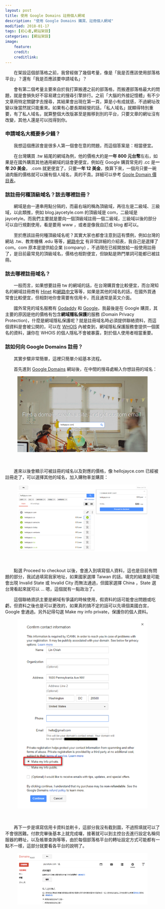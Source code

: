 ```yaml
---
layout: post
title: 使用 Google Domains 註冊個人網域
description: "使用 Google Domains 購買、註冊個人網域"
modified: 2018-01-17
tags: [初心者,網站架設]
categories: [網站架設]
image:
    feature: 
    credit: 
    creditlink: 
---
```


　　在架設這個部落格之前，我曾經做了幾個考量，像是「我是否應該使用部落格平台」？還有「我是否應該要申請域名」？

　　會有第二個考量主要來自於我打算搬遷之前的部落格，而搬遷部落格最大的問題，就是會損失好不容易建立的搜尋引擎排行。之前「大腦的外接記憶體」有不少文章用特定關鍵字去搜尋，其結果會出現在第一頁，算是小有成就感，不過網址改變以後當然就只能重來。如果有心要長期經營的話，「私人域名」就顯得特別重要，有了私人域名，就算整個大改版甚至是搬移到別的平台，只要文章的網址沒有改變，其他人還是可以找得到你。

### 申請域名大概要多少錢？
　　我想這個應該會是很多人第一個會在意的問題，而這個答案是：相當便宜。

　　在台灣購買 .tw 結尾的網域為例，他的價格大約是**一年 800 元台幣**左右，如果是在國外購買其他通用網域的話會更便宜，例如在 Google 購買常見的 .cc 是**一年 20 美金**， .com 就更便宜了，只要**一年 12 美金**，換算下來，一個月只要一碗滷肉飯的價格就可以擁有個人域名，真的不貴。詳細可以參考 [Goole Domain 價目表](https://support.google.com/domains/answer/6010092?hl=zh-Hant)。

### 該註冊何種頂級域名？該去哪裡註冊？
　　網域是由一連串用點分隔的，而最右端的稱為頂級域，再往左是二級域、三級域，以此類推，例如 blog.jaycetyle.com 的頂級域是 com，二級域是 jaycetyle。而我們主要就是要向一個頂級域註冊一個二級域，三級域以後的部分可以自行規劃使用，看是要用 www ，或者是像我自訂成 blog 都可以。

　　至於應該註冊何種頂級域名呢？其實大家也都會注意到這有慣例，例如台灣的網站 .tw、教育機構 .edu 等等，[網路中文](https://wiki.net-chinese.taipei/cht/%E5%9F%9F%E5%90%8D%E5%88%97%E8%A1%A8/new_gTLD) 有非常詳細的介紹表，我自己是選擇了 com。com 原本是提供給企業 (company) ，不過現在已經開放給一般使用註冊了，是目前最常見的頂級域名，價格也相對便宜，但缺點是熱門單詞可能都已被註冊。

### 該去哪裡註冊域名？
　　一般而言，如果想要註冊 tw 的網域的話，在台灣購買會比較便宜，而台灣知名的網域註冊商有 [Hinet](https://domain.hinet.net/) 和[網路中文](https://www.net-chinese.com.tw/nc/)等等，如果是其他的域名的話，在國外買通常會比較便宜，但相對地你會需要有信用卡，而且通常是英文介面。

　　國外常見的域名服務有 [Godaddy](https://tw.godaddy.com/) 和 [Google](https://domains.google/)，我最後是在 Google 購買，其主要的原因是他的價格有包含**網域隱私保護**的服務 (Domain Privacy Protection)，什麼是網域隱私保護呢？就是註冊域名時必須提供聯絡資料，而這個資料是會被公開的，可以在 [WHOIS](https://www.whois365.com/tw/) 內被查到，網域隱私保護服務會提供一個匿名的資料，讓你在 WHOIS 的個人隱私不會被暴露，對於個人使用者相當重要。

### 該如何向 Google Domains 註冊？
　　其實步驟非常簡單，這裡只簡單介紹基本流程。

　　首先進到 [Google Domains](https://domains.google/) 網站後，在中間的搜尋處輸入你想註冊的域名：
<figure class="large　center"><img src="/images/2018/01/gdomain-find.png" alt=""></figure>

　　

　　進來以後會顯示可被註冊的域名以及對應的價格，像 hellojayce.com 已經被註冊走了，可以選擇其他的域名，加入購物車並購買：
<figure class="large　center"><img src="/images/2018/01/gdomain-price.png" alt=""></figure>

　　

　　點選 Proceed to checkout 以後，會進入到填寫個人資料，這也是目前有問題的部分，我試過填寫我家地址，如果國家選擇 Taiwan 的話，填完的結果是可能會出現 Invalid State 或 Invalid City 而無法通過，但國家選擇 China ，State 選台灣看起來就可以 ... 嗯，這個就有一點政治了。

　　這個聯絡資訊主要是網域有爭議的時候使用，假資料的話可能會出問題或吃虧，但資料之後也是可以更改的，如果真的搞不定的話可以先填個美國白宮， Google 會通過。另外記得勾選 Make my info private，保護你的個人資料。
<figure class="large　center"><img src="/images/2018/01/gdomain-contact.png" alt=""></figure>

　　

　　再下一步是填寫信用卡資料並刷卡，這部分我沒有截到圖，不過照填就可以了不會很困難。付款完畢後基本上就完成囉，接著就可以到主控台去進行設定名稱伺服器的轉址，以及帳單查詢等等，由於每個部落格平台的轉址設定方式可能都有一點不一樣，這部分就要看各平台的說明了。
<figure class="large　center"><img src="/images/2018/01/gdomain-console.png" alt=""></figure>
　　
